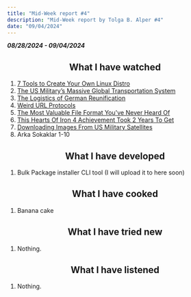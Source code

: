 ```yaml
---
title: "Mid-Week report #4"
description: "Mid-Week report by Tolga B. Alper #4"
date: "09/04/2024"
---
```


*__08/28/2024 - 09/04/2024__*

## <center> What I have watched </center>

1.  [7 Tools to Create Your Own Linux Distro](https://youtu.be/8FG3TZmx5gU?si=hZg0sUEOc5482MvJ)
2.  [The US Military’s Massive Global Transportation System](https://youtu.be/iIpPuJ_r8Xg?si=Rp_99Xfxhip-Nzc1)
3.  [The Logistics of German Reunification](https://www.youtube.com/watch?v=E5aGyiTCxDA)
4.  [Weird URL Protocols](https://youtu.be/WcLmMLqnKCM?si=ircUOUwzyxs0i5uE)
5.  [The Most Valuable File Format You've Never Heard Of](https://youtu.be/_N--2xOXEN0?si=b_U_xKWj-btL7kTT)
6.  [This Hearts Of Iron 4 Achievement Took 2 Years To Get](https://youtu.be/qiTnKH5_Qs0?si=vLM0lPo4EpGy9n57)
7.  [Downloading Images From US Military Satellites](https://youtu.be/ReHYn7llzy4?si=Tk3B6NIjPjsBNMSs)
8.  Arka Sokaklar 1-10

## <center> What I have developed </center>

1. Bulk Package installer CLI tool (I will upload it to here soon)

## <center> What I have cooked </center>

1. Banana cake

## <center> What I have tried new </center>

1. Nothing.

## <center> What I have listened </center>

1. Nothing.

